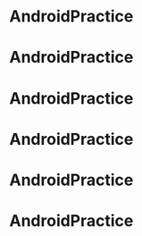 # AndroidPractice
# AndroidPractice
# AndroidPractice
# AndroidPractice
# AndroidPractice
# AndroidPractice
